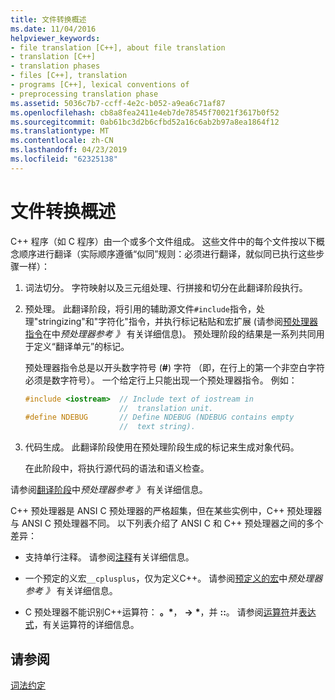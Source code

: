 ```yaml
---
title: 文件转换概述
ms.date: 11/04/2016
helpviewer_keywords:
- file translation [C++], about file translation
- translation [C++]
- translation phases
- files [C++], translation
- programs [C++], lexical conventions of
- preprocessing translation phase
ms.assetid: 5036c7b7-ccff-4e2c-b052-a9ea6c71af87
ms.openlocfilehash: cb8a8fea2411e4eb7de78545f70021f3617b0f52
ms.sourcegitcommit: 0ab61bc3d2b6cfbd52a16c6ab2b97a8ea1864f12
ms.translationtype: MT
ms.contentlocale: zh-CN
ms.lasthandoff: 04/23/2019
ms.locfileid: "62325138"
---
```

# <a name="overview-of-file-translation"></a>文件转换概述

C++ 程序（如 C 程序）由一个或多个文件组成。 这些文件中的每个文件按以下概念顺序进行翻译（实际顺序遵循“似同”规则：必须进行翻译，就似同已执行这些步骤一样）：

1. 词法切分。 字符映射以及三元组处理、行拼接和切分在此翻译阶段执行。

1. 预处理。 此翻译阶段，将引用的辅助源文件`#include`指令，处理"stringizing"和"字符化"指令，并执行标记粘贴和宏扩展 (请参阅[预处理器指令](../preprocessor/preprocessor-directives.md)在中*预处理器参考 》* 有关详细信息)。 预处理阶段的结果是一系列共同用于定义“翻译单元”的标记。

   预处理器指令总是以开头数字符号 (**#**) 字符 （即，在行上的第一个非空白字符必须是数字符号）。 一个给定行上只能出现一个预处理器指令。 例如：

    ```cpp
    #include <iostream>  // Include text of iostream in
                         //  translation unit.
    #define NDEBUG       // Define NDEBUG (NDEBUG contains empty
                         //  text string).
    ```

1. 代码生成。 此翻译阶段使用在预处理阶段生成的标记来生成对象代码。

   在此阶段中，将执行源代码的语法和语义检查。

请参阅[翻译阶段](../preprocessor/phases-of-translation.md)中*预处理器参考 》* 有关详细信息。

C++ 预处理器是 ANSI C 预处理器的严格超集，但在某些实例中，C++ 预处理器与 ANSI C 预处理器不同。 以下列表介绍了 ANSI C 和 C++ 预处理器之间的多个差异：

- 支持单行注释。 请参阅[注释](../cpp/comments-cpp.md)有关详细信息。

- 一个预定的义宏`__cplusplus`，仅为定义C++。 请参阅[预定义的宏](../preprocessor/predefined-macros.md)中*预处理器参考 》* 有关详细信息。

- C 预处理器不能识别C++运算符： **。**<strong>\*</strong>， **->** <strong>\*</strong>，并 **::**。 请参阅[运算符](../cpp/cpp-built-in-operators-precedence-and-associativity.md)并[表达式](../cpp/expressions-cpp.md)，有关运算符的详细信息。

## <a name="see-also"></a>请参阅

[词法约定](../cpp/lexical-conventions.md)
